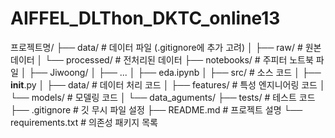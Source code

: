 # AIFFEL_DLThon_DKTC_online13
프로젝트명/
├── data/              # 데이터 파일 (.gitignore에 추가 고려)
│   ├── raw/           # 원본 데이터
│   └── processed/     # 전처리된 데이터
├── notebooks/         # 주피터 노트북 파일
│	  ├── Jiwoong/
│	  ├── ...
│		├── eda.ipynb
│
├── src/               # 소스 코드
│   ├── __init__.py
│   ├── data/          # 데이터 처리 코드
│   ├── features/      # 특성 엔지니어링 코드
│   └── models/        # 모델링 코드
│   └── data_aguments/
├── tests/             # 테스트 코드
├── .gitignore         # 깃 무시 파일 설정
├── README.md          # 프로젝트 설명
└── requirements.txt   # 의존성 패키지 목록
